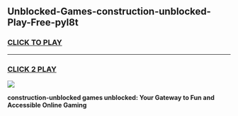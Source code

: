 
## Unblocked-Games-construction-unblocked-Play-Free-pyl8t
<h3>
<a href="https://premium76.site?title=construction-unblocked&ref=23A">CLICK TO PLAY</a></h3>
<hr>

<h3>
<a href="https://premium76.site?title=construction-unblocked&ref=23A">CLICK 2 PLAY</a>
  
</h3>

<a href="https://premium76.site?title=construction-unblocked&ref=23A"><img src="https://clearcache.store/games.png"></a>


**construction-unblocked games unblocked: Your Gateway to Fun and Accessible Online Gaming**
